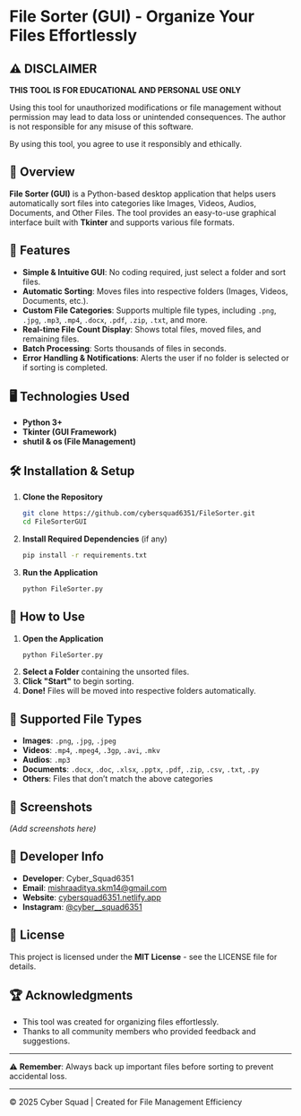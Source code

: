 # File Sorter (GUI) - Organize Your Files Effortlessly

## ⚠️ DISCLAIMER

**THIS TOOL IS FOR EDUCATIONAL AND PERSONAL USE ONLY**

Using this tool for unauthorized modifications or file management without permission may lead to data loss or unintended consequences. The author is not responsible for any misuse of this software.

By using this tool, you agree to use it responsibly and ethically.

## 📌 Overview
**File Sorter (GUI)** is a Python-based desktop application that helps users automatically sort files into categories like Images, Videos, Audios, Documents, and Other Files. The tool provides an easy-to-use graphical interface built with **Tkinter** and supports various file formats.

## 🎯 Features
- **Simple & Intuitive GUI**: No coding required, just select a folder and sort files.
- **Automatic Sorting**: Moves files into respective folders (Images, Videos, Documents, etc.).
- **Custom File Categories**: Supports multiple file types, including `.png`, `.jpg`, `.mp3`, `.mp4`, `.docx`, `.pdf`, `.zip`, `.txt`, and more.
- **Real-time File Count Display**: Shows total files, moved files, and remaining files.
- **Batch Processing**: Sorts thousands of files in seconds.
- **Error Handling & Notifications**: Alerts the user if no folder is selected or if sorting is completed.

## 🖥️ Technologies Used
- **Python 3+**
- **Tkinter (GUI Framework)**
- **shutil & os (File Management)**

## 🛠️ Installation & Setup
1. **Clone the Repository**
   ```bash
   git clone https://github.com/cybersquad6351/FileSorter.git
   cd FileSorterGUI
   ```
2. **Install Required Dependencies** (if any)
   ```bash
   pip install -r requirements.txt
   ```
3. **Run the Application**
   ```bash
   python FileSorter.py
   ```

## 🚀 How to Use
1. **Open the Application**
   ```bash
   python FileSorter.py
   ```
2. **Select a Folder** containing the unsorted files.
3. **Click "Start"** to begin sorting.
4. **Done!** Files will be moved into respective folders automatically.

## 📂 Supported File Types
- **Images**: `.png`, `.jpg`, `.jpeg`
- **Videos**: `.mp4`, `.mpeg4`, `.3gp`, `.avi`, `.mkv`
- **Audios**: `.mp3`
- **Documents**: `.docx`, `.doc`, `.xlsx`, `.pptx`, `.pdf`, `.zip`, `.csv`, `.txt`, `.py`
- **Others**: Files that don’t match the above categories

## 📸 Screenshots
*(Add screenshots here)*

## 🔗 Developer Info
- **Developer**: Cyber_Squad6351
- **Email**: mishraaditya.skm14@gmail.com
- **Website**: [cybersquad6351.netlify.app](https://cybersquad6351.netlify.app)
- **Instagram**: [@cyber__squad6351](https://www.instagram.com/cyber__squad6351/)

## 📝 License
This project is licensed under the **MIT License** - see the LICENSE file for details.

## 🏆 Acknowledgments
- This tool was created for organizing files effortlessly.
- Thanks to all community members who provided feedback and suggestions.

---

⚠️ **Remember**: Always back up important files before sorting to prevent accidental loss.

---

© 2025 Cyber Squad | Created for File Management Efficiency

